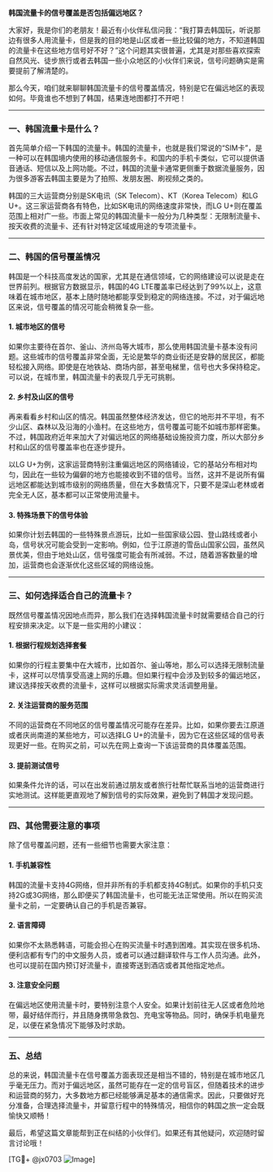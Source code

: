 **韩国流量卡的信号覆盖是否包括偏远地区？**

大家好，我是你们的老朋友！最近有小伙伴私信问我：“我打算去韩国玩，听说那边有很多人用流量卡，但是我的目的地是山区或者一些比较偏的地方，不知道韩国的流量卡在这些地方信号好不好？”这个问题其实很普遍，尤其是对那些喜欢探索自然风光、徒步旅行或者去韩国一些小众地区的小伙伴们来说，信号问题确实是需要提前了解清楚的。

那么今天，咱们就来聊聊韩国流量卡的信号覆盖情况，特别是它在偏远地区的表现如何。毕竟谁也不想到了韩国，结果连地图都打不开吧！

---

### **一、韩国流量卡是什么？**
首先简单介绍一下韩国的流量卡。韩国的流量卡，也就是我们常说的“SIM卡”，是一种可以在韩国境内使用的移动通信服务卡。和国内的手机卡类似，它可以提供语音通话、短信以及上网功能。不过，韩国的流量卡通常更侧重于数据流量服务，因为很多游客去韩国主要是为了拍照、发朋友圈、刷视频之类的。

韩国的三大运营商分别是SK电讯（SK Telecom）、KT（Korea Telecom）和LG U+。这三家运营商各有特色，比如SK电讯的网络速度非常快，而LG U+则在覆盖范围上相对广一些。市面上常见的韩国流量卡一般分为几种类型：无限制流量卡、按天收费的流量卡、还有针对特定区域或用途的专项流量卡。

---

### **二、韩国的信号覆盖情况**
韩国是一个科技高度发达的国家，尤其是在通信领域，它的网络建设可以说是走在世界前列。根据官方数据显示，韩国的4G LTE覆盖率已经达到了99%以上，这意味着在城市地区，基本上随时随地都能享受到稳定的网络连接。不过，对于偏远地区来说，信号覆盖的情况可能会稍微复杂一些。

#### **1. 城市地区的信号**
如果你主要待在首尔、釜山、济州岛等大城市，那么使用韩国流量卡基本没有问题。这些城市的信号覆盖非常全面，无论是繁华的商业街还是安静的居民区，都能轻松接入网络。即使是在地铁站、商场内部，甚至电梯里，信号也大多保持稳定。可以说，在城市里，韩国流量卡的表现几乎无可挑剔。

#### **2. 乡村及山区的信号**
再来看看乡村和山区的情况。韩国虽然整体经济发达，但它的地形并不平坦，有不少山区、森林以及沿海的小渔村。在这些地方，信号覆盖可能不如城市那样密集。不过，韩国政府近年来加大了对偏远地区的网络基础设施投资力度，所以大部分乡村和山区的信号覆盖率也在逐步提升。

以LG U+为例，这家运营商特别注重偏远地区的网络铺设，它的基站分布相对均匀，因此在一些较为偏僻的地方也能接收到不错的信号。当然，这并不是说所有偏远地区都能达到城市级别的网络质量，但在大多数情况下，只要不是深山老林或者完全无人区，基本都可以正常使用流量卡。

#### **3. 特殊场景下的信号体验**
如果你计划去韩国的一些特殊景点游玩，比如一些国家级公园、登山路线或者小岛，信号状况可能会受到一定影响。例如，位于江原道的雪岳山国家公园，虽然风景优美，但由于地处山区，信号强度可能会有所减弱。不过，随着游客数量的增加，运营商也会逐渐优化这些区域的网络设施。

---

### **三、如何选择适合自己的流量卡？**
既然信号覆盖情况因地点而异，那么我们在选择韩国流量卡时就需要结合自己的行程安排来决定。以下是一些实用的小建议：

#### **1. 根据行程规划选择套餐**
如果你的行程主要集中在大城市，比如首尔、釜山等地，那么可以选择无限制流量卡，这样可以尽情享受高速上网的乐趣。但如果行程中会涉及到较多的偏远地区，建议选择按天收费的流量卡，这样可以根据实际需求灵活调整用量。

#### **2. 关注运营商的服务范围**
不同的运营商在不同地区的信号覆盖情况可能存在差异。比如，如果你要去江原道或者庆尚南道的某些地方，可以选择LG U+的流量卡，因为它在这些区域的信号表现更好一些。在购买之前，可以先在网上查询一下该运营商的具体覆盖范围。

#### **3. 提前测试信号**
如果条件允许的话，可以在出发前通过朋友或者旅行社帮忙联系当地的运营商进行实地测试。这样能更直观地了解到信号的实际效果，避免到了韩国才发现问题。

---

### **四、其他需要注意的事项**
除了信号覆盖问题，还有一些细节也需要大家注意：

#### **1. 手机兼容性**
韩国的流量卡支持4G网络，但并非所有的手机都支持4G制式。如果你的手机只支持2G或3G网络，那么即便买了韩国流量卡，也可能无法正常使用。所以在购买流量卡之前，一定要确认自己的手机是否兼容。

#### **2. 语言障碍**
如果你不太熟悉韩语，可能会担心在购买流量卡时遇到困难。其实现在很多机场、便利店都有专门的中文服务人员，或者可以通过翻译软件与工作人员沟通。此外，也可以提前在国内预订好流量卡，直接寄送到酒店或者其他指定地点。

#### **3. 注意安全问题**
在偏远地区使用流量卡时，要特别注意个人安全。如果计划前往无人区或者危险地带，最好结伴而行，并且随身携带急救包、充电宝等物品。同时，确保手机电量充足，以便在紧急情况下能够及时求助。

---

### **五、总结**
总的来说，韩国流量卡在信号覆盖方面表现还是相当不错的，特别是在城市地区几乎毫无压力。而对于偏远地区，虽然可能存在一定的信号盲区，但随着技术的进步和运营商的努力，大多数地方都已经能够满足基本的通信需求。因此，只要做好充分准备，合理选择流量卡，并留意行程中的特殊情况，相信你的韩国之旅一定会既愉快又顺畅！

最后，希望这篇文章能帮到正在纠结的小伙伴们。如果还有其他疑问，欢迎随时留言讨论哦！

[TG💪+ @jx0703 ![Image](https://github.com/user-attachments/assets/dbca1d08-cadb-493c-b0ec-ad6f7a83f270)]